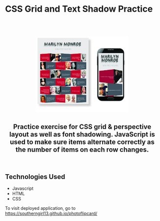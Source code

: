 # CSS Grid and Text Shadow Practice 

<h1 align="center">
  <br>
 <img src="images/ghfinal.jpg" width="60%">
</h1>


<h2 align="center">
Practice exercise for CSS grid & perspective layout as well as font shadowing. JavaScript is used to make sure items alternate correctly as the number of items on each row changes.
</h2>
<br>

## Technologies Used
- Javascript 
 - HTML
 - CSS

To visit deployed application, go to https://southerngirl13.github.io/photoflipcard/